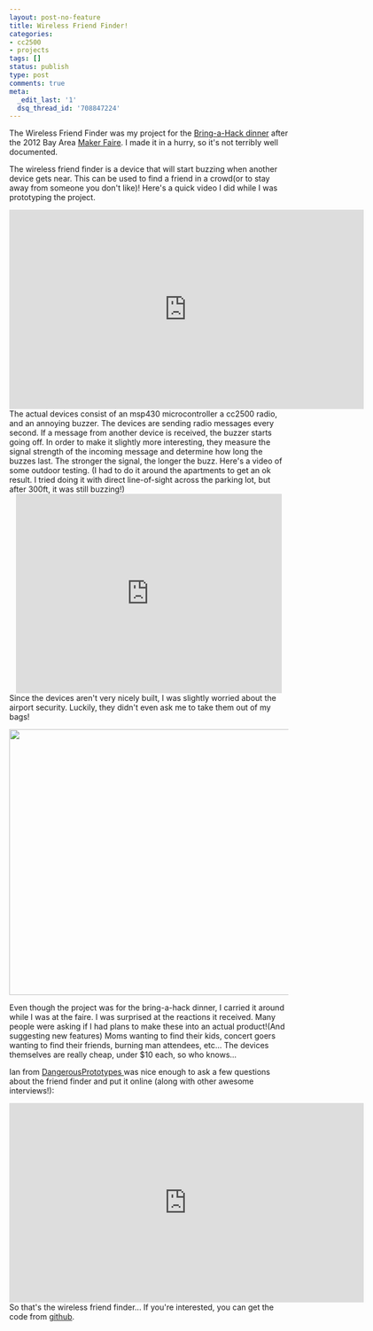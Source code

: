 ```yaml
---
layout: post-no-feature
title: Wireless Friend Finder!
categories:
- cc2500
- projects
tags: []
status: publish
type: post
comments: true
meta:
  _edit_last: '1'
  dsq_thread_id: '708847224'
---
```

The Wireless Friend Finder was my project for the <a href="https://twitter.com/jeriellsworth/status/202248450362978304">Bring-a-Hack dinner</a> after the 2012 Bay Area <a href="http://makerfaire.com/">Maker Faire</a>. I made it in a hurry, so it's not terribly well documented.

The wireless friend finder is a device that will start buzzing when another device gets near. This can be used to find a friend in a crowd(or to stay away from someone you don't like)! Here's a quick video I did while I was prototyping the project.
<div style="text-align: center;"><iframe src="http://www.youtube.com/embed/2gkRtET5Arc" frameborder="0" width="640" height="360"></iframe></div>
The actual devices consist of an msp430 microcontroller a cc2500 radio, and an annoying buzzer. The devices are sending radio messages every second. If a message from another device is received, the buzzer starts going off. In order to make it slightly more interesting, they measure the signal strength of the incoming message and determine how long the buzzes last. The stronger the signal, the longer the buzz. Here's a video of some outdoor testing. (I had to do it around the apartments to get an ok result. I tried doing it with direct line-of-sight across the parking lot, but after 300ft, it was still buzzing!)
<div style="text-align: center;"><iframe src="http://www.youtube.com/embed/x-Ge8ROIJVA" frameborder="0" width="480" height="360"></iframe></div>
Since the devices aren't very nicely built, I was slightly worried about the airport security. Luckily, they didn't even ask me to take them out of my bags!

<a href="http://alvarop.com/wp-content/uploads/2012/05/IMG_20120517_161712.jpg"><img class="size-large wp-image-245 aligncenter" title="Wireless Friend Finders" src="http://alvarop.com/wp-content/uploads/2012/05/IMG_20120517_161712-640x480.jpg" alt="" width="640" height="480" /></a>

Even though the project was for the bring-a-hack dinner, I carried it around while I was at the faire. I was surprised at the reactions it received. Many people were asking if I had plans to make these into an actual product!(And suggesting new features) Moms wanting to find their kids, concert goers wanting to find their friends, burning man attendees, etc... The devices themselves are really cheap, under $10 each, so who knows...

Ian from <a href="http://dangerousprototypes.com/">DangerousPrototypes </a>was nice enough to ask a few questions about the friend finder and put it online (along with other awesome interviews!):
<div style="text-align: center;"><iframe src="http://www.youtube.com/embed/2qkT9hLQPy0" frameborder="0" width="640" height="360"></iframe></div>
<div style="text-align: center;"></div>
So that's the wireless friend finder... If you're interested, you can get the code from <a href="https://github.com/alvarop/msp430-cc2500/blob/master/projects/friendfinder/main.c">github</a>.
